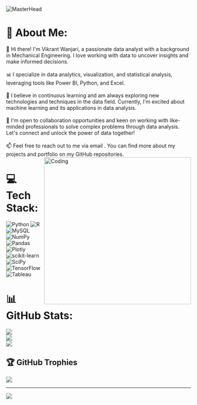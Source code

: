 ![MasterHead](https://unite.un.org/sites/unite.un.org/files/styles/panopoly_image_original/public/pages/analytics-banner_1.png?itok=ZMQjool9)
# 💫 About Me:
👋 Hi there! I'm Vikrant Wanjari, a passionate data analyst with a background in Mechanical Engineering. I love working with data to uncover insights and make informed decisions.  <br><br>📊 I specialize in data analytics, visualization, and statistical analysis, leveraging tools like Power BI, Python, and Excel. <br><br>🌱 I believe in continuous learning and am always exploring new technologies and techniques in the data field. Currently, I'm excited about machine learning and its applications in data analysis.  <br><br>🤝 I'm open to collaboration opportunities and keen on working with like-minded professionals to solve complex problems through data analysis. Let's connect and unlock the power of data together!  <br><br>📫 Feel free to reach out to me via email . You can find more about my projects and portfolio on my GitHub repositories.<br>
<img align="right" alt="Coding" width="400" src="https://camo.githubusercontent.com/8bf6f6d78abc81fcf9c49f10649423e73ea44bc248e83aaae8759d401c829a84/68747470733a2f2f70687973696373677572756b756c2e66696c65732e776f726470726573732e636f6d2f323031392f30322f6368617261637465722d312e676966">


# 💻 Tech Stack:
![Python](https://img.shields.io/badge/python-3670A0?style=for-the-badge&logo=python&logoColor=ffdd54) ![R](https://img.shields.io/badge/R-276DC3?style=for-the-badge&logo=r&logoColor=white) ![MySQL](https://img.shields.io/badge/mysql-%2300f.svg?style=for-the-badge&logo=mysql&logoColor=white) ![NumPy](https://img.shields.io/badge/numpy-%23013243.svg?style=for-the-badge&logo=numpy&logoColor=white) ![Pandas](https://img.shields.io/badge/pandas-%23150458.svg?style=for-the-badge&logo=pandas&logoColor=white) ![Plotly](https://img.shields.io/badge/Plotly-%233F4F75.svg?style=for-the-badge&logo=plotly&logoColor=white) ![scikit-learn](https://img.shields.io/badge/scikit--learn-%23F7931E.svg?style=for-the-badge&logo=scikit-learn&logoColor=white) ![SciPy](https://img.shields.io/badge/SciPy-%230C55A5.svg?style=for-the-badge&logo=scipy&logoColor=%white) ![TensorFlow](https://img.shields.io/badge/TensorFlow-%23FF6F00.svg?style=for-the-badge&logo=TensorFlow&logoColor=white) ![Tableau](https://img.shields.io/badge/Tableau-E97627?style=for-the-badge&logo=Tableau&logoColor=white)
# 📊 GitHub Stats:
![](https://github-readme-stats.vercel.app/api?username=vcwanjari&theme=dark&hide_border=false&include_all_commits=false&count_private=false)<br/>
![](https://github-readme-streak-stats.herokuapp.com/?user=vcwanjari&theme=dark&hide_border=false)<br/>
![](https://github-readme-stats.vercel.app/api/top-langs/?username=vcwanjari&theme=dark&hide_border=false&include_all_commits=false&count_private=false&layout=compact)

## 🏆 GitHub Trophies
![](https://github-profile-trophy.vercel.app/?username=vcwanjari&theme=radical&no-frame=false&no-bg=true&margin-w=4)

---
[![](https://visitcount.itsvg.in/api?id=vcwanjari&icon=0&color=0)](https://visitcount.itsvg.in)
